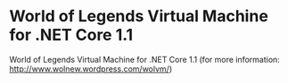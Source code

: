 # World of Legends Virtual Machine for .NET Core 1.1
 World of Legends Virtual Machine for .NET Core 1.1 (for more information: http://www.wolnew.wordpress.com/wolvm/)
